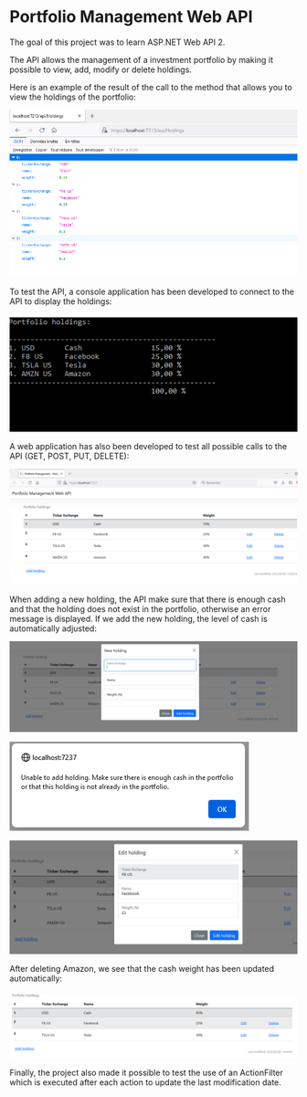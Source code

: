 # Portfolio Management Web API

The goal of this project was to learn ASP.NET Web API 2.

The API allows the management of a investment portfolio by making it possible to view, add, modify or delete holdings.

Here is an example of the result of the call to the method that allows you to view the holdings of the portfolio:

![Web API](web-api-holdings.PNG)

To test the API, a console application has been developed to connect to the API to display the holdings:

![Console App](console-app-holdings.PNG)

A web application has also been developed to test all possible calls to the API (GET, POST, PUT, DELETE):

![Web App holdings](web-app-holdings.PNG)

When adding a new holding, the API make sure that there is enough cash and that the holding does not exist in the portfolio, otherwise an error message is displayed. If we add the new holding, the level of cash is automatically adjusted:

![Web App add holding](web-app-add-holding.PNG)

![Web App add holding error](web-app-add-error.PNG)

![Web App edit holding](web-app-edit-holding.PNG)

After deleting Amazon, we see that the cash weight has been updated automatically:

![Web App edit holding](web-app-after-delete-holding.PNG)

Finally, the project also made it possible to test the use of an ActionFilter which is executed after each action to update the last modification date.